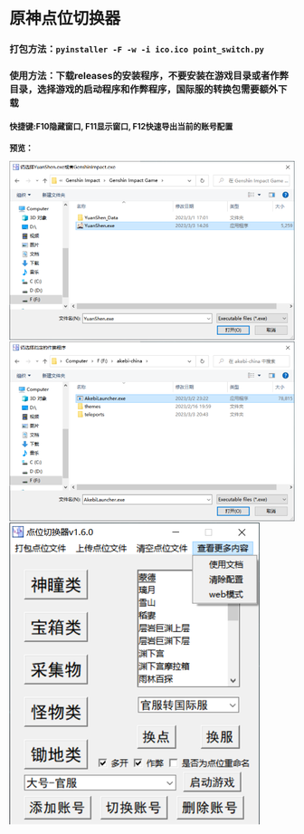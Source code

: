 # 原神点位切换器
### 打包方法：```pyinstaller -F -w -i ico.ico point_switch.py```
### 使用方法：下载releases的安装程序，不要安装在游戏目录或者作弊目录，选择游戏的启动程序和作弊程序，国际服的转换包需要额外下载
#### 快捷键:F10隐藏窗口, F11显示窗口, F12快速导出当前的账号配置
**预览：**

![1](1.png)
![2](2.png)
![3](preview.png)
